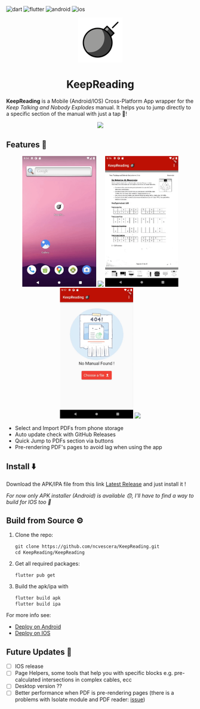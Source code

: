 ![dart](	https://img.shields.io/badge/Dart-0175C2?style=for-the-badge&logo=dart&logoColor=white) ![flutter](https://img.shields.io/badge/Flutter-02569B?style=for-the-badge&logo=flutter&logoColor=white) ![android](https://img.shields.io/badge/Android-3DDC84?style=for-the-badge&logo=android&logoColor=white) ![ios](https://img.shields.io/badge/iOS-000000?style=for-the-badge&logo=ios&logoColor=white)
<p align="center">
    <img src="./KeepReading/assets/icon/icon.png">
    <h1 align="center">KeepReading</h1>
</p>

**KeepReading** is a Mobile (Android/IOS) Cross-Platform App wrapper for the _Keep Talking and Nobody Explodes_ manual.
It helps you to jump directly to a specific section of the manual with just a tap 🚀!

<p align="center"> <img src="./imgs/screen.gif" height="500px"></p>

## Features 🚀

<p align="center"> 
    <img src="./imgs/aperto.gif" height="350px">
    <img src="./imgs/utilizzo-pdf.gif" height="350px">
    <img src="./imgs/eliminato-pdf.gif" height="350px">
    <img src="./imgs/check-update.gif" height="350px">
    <img src="./imgs/update-onstart.gif" height="350px">
</p>

- Select and Import PDFs from phone storage
- Auto update check with GitHub Releases
- Quick Jump to PDFs section via buttons
- Pre-rendering PDF's pages to avoid lag when using the app

## Install ⬇️

Download the APK/IPA file from this link [Latest Release](https://github.com/ncvescera/KeepReading/releases/latest) and just install it !

_For now only APK installer (Android) is available 😞, I'll have to find a way to build for IOS too 🦽_

## Build from Source ⚙️

1. Clone the repo: 
    ```
    git clone https://github.com/ncvescera/KeepReading.git
    cd KeepReading/KeepReading
    ```
2. Get all required packages:
    ```
    flutter pub get
    ```
3. Build the apk/ipa with
    ```
    flutter build apk
    flutter build ipa
    ```

For more info see: 
- [Deploy on Android](https://docs.flutter.dev/deployment/android)
- [Deploy on IOS](https://docs.flutter.dev/deployment/ios)

## Future Updates 💪

- [ ] IOS release
- [ ] Page Helpers, some tools that help you with specific blocks e.g. pre-calculated intersections in complex cables, ecc
- [ ] Desktop version ??
- [ ] Better performance when PDF is pre-rendering pages (there is a problems with Isolate module and PDF reader: [issue](https://github.com/ScerIO/packages.flutter/issues/299))